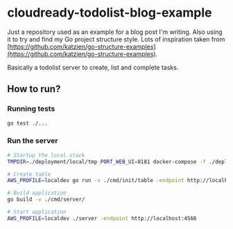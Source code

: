 # cloudready-todolist-blog-example

Just a repository used as an example for a blog post I'm writing. Also using it to try and find my Go project structure style. 
Lots of inspiration taken from [https://github.com/katzien/go-structure-examples](https://github.com/katzien/go-structure-examples).

Basically a todolist server to create, list and complete tasks.

## How to run?

### Running tests

```bash
go test ./...
```

### Run the server

```bash
# Startup the local stack
TMPDIR=./deployment/local/tmp PORT_WEB_UI=8181 docker-compose -f ./deployment/localstack/docker-compose.yml up

# Create table
AWS_PROFILE=localdev go run -v ./cmd/init/table -endpoint http://localhost:4566

# Build application
go build -v ./cmd/server/

# Start application
AWS_PROFILE=localdev ./server -endpoint http://localhost:4566
```
